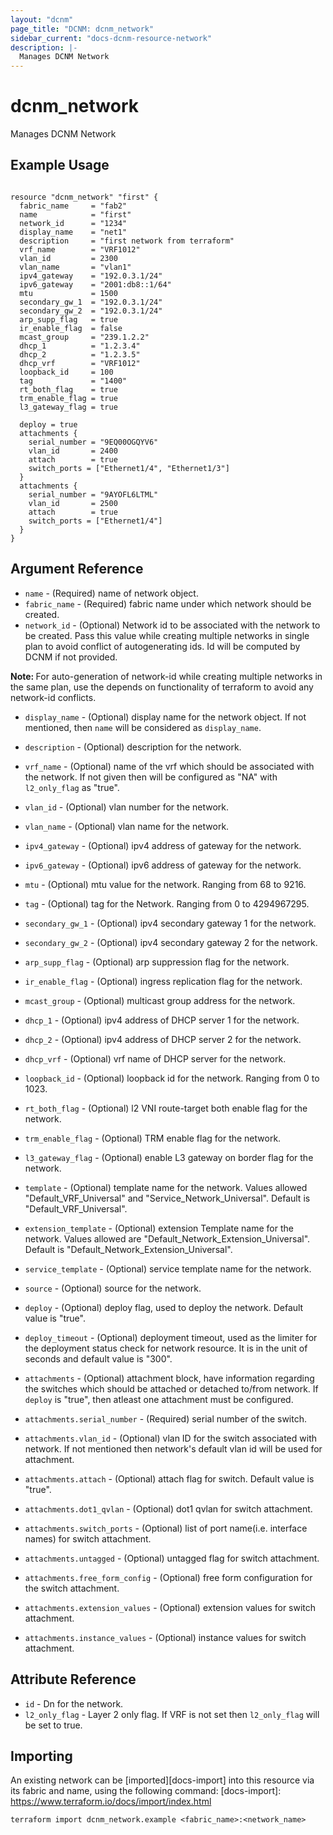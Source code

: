 ```yaml
---
layout: "dcnm"
page_title: "DCNM: dcnm_network"
sidebar_current: "docs-dcnm-resource-network"
description: |-
  Manages DCNM Network
---
```


# dcnm_network #
Manages DCNM Network

## Example Usage ##

```hcl

resource "dcnm_network" "first" {
  fabric_name     = "fab2"
  name            = "first"
  network_id      = "1234"
  display_name    = "net1"
  description     = "first network from terraform"
  vrf_name        = "VRF1012"
  vlan_id         = 2300
  vlan_name       = "vlan1"
  ipv4_gateway    = "192.0.3.1/24"
  ipv6_gateway    = "2001:db8::1/64"
  mtu             = 1500
  secondary_gw_1  = "192.0.3.1/24"
  secondary_gw_2  = "192.0.3.1/24"
  arp_supp_flag   = true
  ir_enable_flag  = false
  mcast_group     = "239.1.2.2"
  dhcp_1          = "1.2.3.4"
  dhcp_2          = "1.2.3.5"
  dhcp_vrf        = "VRF1012"
  loopback_id     = 100
  tag             = "1400"
  rt_both_flag    = true
  trm_enable_flag = true
  l3_gateway_flag = true

  deploy = true
  attachments {
    serial_number = "9EQ00OGQYV6"
    vlan_id       = 2400
    attach        = true
    switch_ports = ["Ethernet1/4", "Ethernet1/3"]
  }
  attachments {
    serial_number = "9AYOFL6LTML"
    vlan_id       = 2500
    attach        = true
    switch_ports = ["Ethernet1/4"]
  }
}

```


## Argument Reference ##

* `name` - (Required) name of network object.
* `fabric_name` - (Required) fabric name under which network should be created.
* `network_id` - (Optional) Network id to be associated with the network to be created. Pass this value while creating multiple networks in single plan to avoid conflict of autogenerating ids. Id will be computed by DCNM if not provided.

<strong>Note: </strong> For auto-generation of network-id while creating multiple networks in the same plan, use the depends on functionality of terraform to avoid any network-id conflicts.  

* `display_name` - (Optional) display name for the network object. If not mentioned, then `name` will be considered as `display_name`.
* `description` - (Optional) description for the network.
* `vrf_name` - (Optional) name of the vrf which should be associated with the network. If not given then will be configured as "NA" with `l2_only_flag` as "true".
* `vlan_id` - (Optional) vlan number for the network.
* `vlan_name` - (Optional) vlan name for the network.
* `ipv4_gateway` - (Optional) ipv4 address of gateway for the network.
* `ipv6_gateway` - (Optional) ipv6 address of gateway for the network.
* `mtu` - (Optional) mtu value for the network. Ranging from 68 to 9216.
* `tag` - (Optional) tag for the Network. Ranging from 0 to 4294967295.
* `secondary_gw_1` - (Optional) ipv4 secondary gateway 1 for the network.
* `secondary_gw_2` - (Optional) ipv4 secondary gateway 2 for the network.
* `arp_supp_flag` - (Optional) arp suppression flag for the network.
* `ir_enable_flag` - (Optional) ingress replication flag for the network.
* `mcast_group` - (Optional) multicast group address for the network.
* `dhcp_1` - (Optional) ipv4 address of DHCP server 1 for the network.
* `dhcp_2` - (Optional) ipv4 address of DHCP server 2 for the network.
* `dhcp_vrf` - (Optional) vrf name of DHCP server for the network.
* `loopback_id` - (Optional) loopback id for the network. Ranging from 0 to 1023.
* `rt_both_flag` - (Optional) l2 VNI route-target both enable flag for the network.
* `trm_enable_flag` - (Optional) TRM enable flag for the network.
* `l3_gateway_flag` - (Optional) enable L3 gateway on border flag for the network. 
* `template` - (Optional) template name for the network. Values allowed "Default_VRF_Universal" and "Service_Network_Universal". Default is "Default_VRF_Universal".
* `extension_template` - (Optional) extension Template name for the network. Values allowed are "Default_Network_Extension_Universal". Default is "Default_Network_Extension_Universal".
* `service_template` - (Optional) service template name for the network.
* `source` - (Optional) source for the network.

* `deploy` - (Optional) deploy flag, used to deploy the network. Default value is "true".
* `deploy_timeout` - (Optional) deployment timeout, used as the limiter for the deployment status check for network resource. It is in the unit of seconds and default value is "300".

* `attachments` - (Optional) attachment block, have information regarding the switches which should be attached or detached to/from network. If `deploy` is "true", then atleast one attachment must be configured.
* `attachments.serial_number` - (Required) serial number of the switch.
* `attachments.vlan_id` - (Optional) vlan ID for the switch associated with network. If not mentioned then network's default vlan id will be used for attachment.
* `attachments.attach` - (Optional) attach flag for switch. Default value is "true".
* `attachments.dot1_qvlan` - (Optional) dot1 qvlan for switch attachment.
* `attachments.switch_ports` - (Optional) list of port name(i.e. interface names) for switch attachment.
* `attachments.untagged` - (Optional) untagged flag for switch attachment.
* `attachments.free_form_config` - (Optional) free form configuration for the switch attachment.
* `attachments.extension_values` - (Optional) extension values for switch attachment.
* `attachments.instance_values` - (Optional) instance values for switch attachment.

## Attribute Reference

* `id` - Dn for the network.
* `l2_only_flag` - Layer 2 only flag. If VRF is not set then `l2_only_flag` will be set to true.

## Importing ##

An existing network can be [imported][docs-import] into this resource via its fabric and name, using the following command:
[docs-import]: https://www.terraform.io/docs/import/index.html


```
terraform import dcnm_network.example <fabric_name>:<network_name>
```
